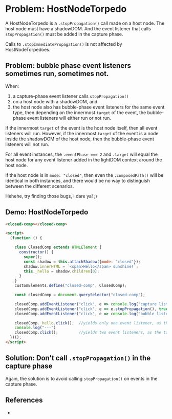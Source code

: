 # Problem: HostNodeTorpedo 

A HostNodeTorpedo is a `.stopPropagation()` call made on a host node. The host node must have a shadowDOM. And the event listener that calls `stopPropagation()` must be added in the capture phase.

Calls to `.stopImmediatePropagation()` is not affected by HostNodeTorpedoes.

## Problem: bubble phase event listeners sometimes run, sometimes not.
                
When:
1. a capture-phase event listener calls `stopPropagation()`
2. on a host node with a shadowDOM, and
3. the host node also has bubble-phase event listeners for the same event type, then depending on the innermost `target` of the event, the bubble-phase event listeners will either run or not run.

If the innermost `target` of the event is the host node itself, then all event listeners will run.
However, if the innermost `target` of the event is a node inside the shadowDOM of the host node, then the bubble-phase event listeners will not run. 

For all event instances, the `.eventPhase === 2` and `.target` will equal the host node for any event listener added in the lightDOM context around the host node.
 
If the host node is in `mode: "closed"`, then even the `.composedPath()` will be identical in both instances, and there would be no way to distinguish between the different scenarios.

Hehehe, try finding those bugs, I dare ya! ;) 

## Demo: HostNodeTorpedo

```html
<closed-comp></closed-comp>

<script>
  (function () {

    class ClosedComp extends HTMLElement {
      constructor() {
        super();
        const shadow = this.attachShadow({mode: "closed"});
        shadow.innerHTML = `<span>Hello</span> sunshine!`;
        this._hello = shadow.children[0];
      }
    }
    customElements.define("closed-comp", ClosedComp);

    const closedComp = document.querySelector("closed-comp");

    closedComp.addEventListener("click", e => console.log("capture listener", e.eventPhase, e.composedPath()), true);
    closedComp.addEventListener("click", e => e.stopPropagation(), true);
    closedComp.addEventListener("click", e => console.log("bubble listener", e.eventPhase, e.composedPath()));

    closedComp._hello.click();  //yields only one event listener, as the target phase is not really true
    console.log("---")
    closedComp.click();         //yields two event listeners, as the target phase is handled as such
  })();
</script>
```

## Solution: Don't call `.stopPropagation()` in the capture phase

Again, the solution is to avoid calling `stopPropagation()` on events in the capture phase.

## References

 *